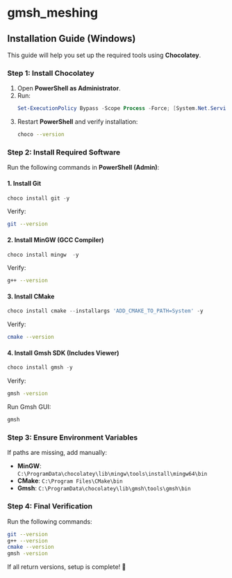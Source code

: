 # gmsh_meshing

## Installation Guide (Windows)

This guide will help you set up the required tools using **Chocolatey**.

### Step 1: Install Chocolatey
1. Open **PowerShell as Administrator**.
2. Run:
   ```powershell
   Set-ExecutionPolicy Bypass -Scope Process -Force; [System.Net.ServicePointManager]::SecurityProtocol = [System.Net.ServicePointManager]::SecurityProtocol -bor 3072; iex ((New-Object System.Net.WebClient).DownloadString('https://community.chocolatey.org/install.ps1'))
   ```
3. Restart **PowerShell** and verify installation:
   ```sh
   choco --version
   ```

### Step 2: Install Required Software
Run the following commands in **PowerShell (Admin)**:

#### 1. Install Git
```powershell
choco install git -y
```
Verify:
```sh
git --version
```

#### 2. Install MinGW (GCC Compiler)
```powershell
choco install mingw  -y
```
Verify:
```sh
g++ --version
```

#### 3. Install CMake
```powershell
choco install cmake --installargs 'ADD_CMAKE_TO_PATH=System' -y
```
Verify:
```sh
cmake --version
```

#### 4. Install Gmsh SDK (Includes Viewer)
```powershell
choco install gmsh -y
```
Verify:
```sh
gmsh -version
```
Run Gmsh GUI:
```sh
gmsh
```

### Step 3: Ensure Environment Variables
If paths are missing, add manually:
- **MinGW**: `C:\ProgramData\chocolatey\lib\mingw\tools\install\mingw64\bin`
- **CMake**: `C:\Program Files\CMake\bin`
- **Gmsh**: `C:\ProgramData\chocolatey\lib\gmsh\tools\gmsh\bin`

### Step 4: Final Verification
Run the following commands:
```sh
git --version
g++ --version
cmake --version
gmsh -version
```
If all return versions, setup is complete! 🚀

